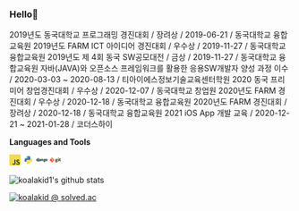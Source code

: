 ### Hello👋 <br/>

<!-- [![Linkedin Badge](https://img.shields.io/badge/-LinkedIn-blue?style=flat-square&logo=Linkedin&logoColor=white&link=https://www.linkedin.com/in/minsu-kim-336289160/)](https://www.linkedin.com/in/minsu-kim-336289160/) 
 [![Facebook Badge](https://img.shields.io/badge/Facebook-1877f2?style=flat-square&logo=facebook&logoColor=white&link=https://www.facebook.com/alstn2468)](https://www.facebook.com/alstn2468) [![Instagram Badge](https://img.shields.io/badge/Instagram-ff69b4?style=flat-square&logo=instagram&logoColor=white&link=https://www.instagram.com/minsu._.0102/)](https://www.instagram.com/minsu._.0102/)--> 
 
2019년도 동국대학교 프로그래밍 경진대회 / 장려상 / 2019-06-21 / 동국대학교 융합교육원
2019년도 FARM ICT 아이디어 경진대회 / 우수상 / 2019-11-27 / 동국대학교 융합교육원
2019년도 제 4회 동국 SW공모대전 / 금상 / 2019-11-27 / 동국대학교 융합교육원
자바(JAVA)와 오픈소스 프레임워크를 활용한 응용SW개발자 양성 과정 이수 / 2020-03-03 ~ 2020-08-13 / 티아이에스정보기술교육센터학원
2020 동국 프리미어 창업경진대회 / 우수상 / 2020-12-07 / 동국대학교 창업원
2020년도 FARM 경진대회 / 우수상 / 2020-12-18 / 동국대학교 융합교육원
2020년도 FARM 경진대회 / 장려상 / 2020-12-18 / 동국대학교 융합교육원
2021 iOS App 개발 교육 / 2020-12-21 ~ 2021-01-28 / 코더스하이
 
**Languages and Tools**  

<code><img height="20" src="https://raw.githubusercontent.com/github/explore/80688e429a7d4ef2fca1e82350fe8e3517d3494d/topics/javascript/javascript.png"></code>
<code><img height="20" src="https://raw.githubusercontent.com/github/explore/80688e429a7d4ef2fca1e82350fe8e3517d3494d/topics/python/python.png"></code>
<code><img height="20" src="https://raw.githubusercontent.com/github/explore/80688e429a7d4ef2fca1e82350fe8e3517d3494d/topics/django/django.png"></code>
<code><img height="20" src="https://raw.githubusercontent.com/github/explore/80688e429a7d4ef2fca1e82350fe8e3517d3494d/topics/git/git.png"></code>



<!--[Top Languages](https://github-readme-stats.vercel.app/api/top-langs/?username=comojin1994&theme=dark)-->
![koalakid1's github stats](https://github-readme-stats.vercel.app/api?username=koalakid1&theme=dark&show_icons=true)

[![koalakid @ solved.ac](http://mazassumnida.wtf/api/v2/generate_badge?boj=koalakid)](https://solved.ac/profile/koalakid)


